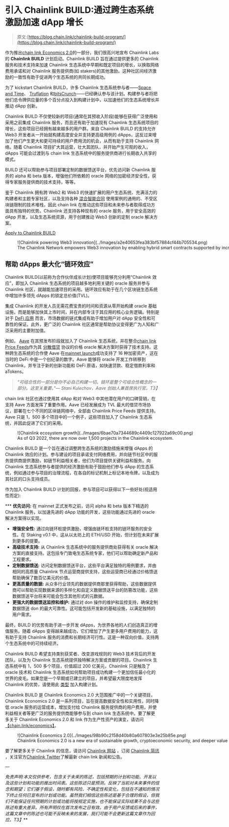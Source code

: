 # 引入 Chainlink BUILD:通过跨生态系统激励加速 dApp 增长

> 原文:[https://blog.chain.link/chainlink-build-program/](https://blog.chain.link/chainlink-build-program/)

作为推出[chain link Economics 2.0](https://chain.link/economics)的一部分，我们很高兴地宣布 Chainlink Labs 的 **Chainlink BUILD** 计划启动。Chainlink BUILD 旨在通过提供更多的 Chainlink 服务和技术支持来加速 Chainlink 生态系统中早期和既定项目的增长，以换取网络费用承诺和对 Chainlink 服务提供商(如 stakers)的其他激励。这种社区间经济激励的一致性有助于促进两个生态系统的共同长期成功。

为了 kickstart Chainlink BUILD，许多 Chainlink 生态系统参与者——[Space and Time](https://www.spaceandtime.io/blog/chainlink-build-program)、 [Truflation](https://www.truflation.com/blog/truflation-joins-chainlink-build-program) 和[bitsCrunch](https://bitscrunch.com/blogs/bitscrunch-x-chainlink)——已经确认参与该计划。构建参与者将把他们总令牌供应量的多个百分点投入到构建计划中，以加速他们的生态系统增长并推动 dApp 创新。

Chainlink BUILD 不仅使较新的项目(通常在其预收入阶段)能够在获得广泛使用和采用之前集成 Chainlink 服务，而且还有助于加速现有 Chainlink 生态系统项目的增长，这些项目已经拥有越来越多的用户群。来自 Chainlink BUILD 的支持允许 Web3 开发者从一开始就构建高度安全并支持更高级用例的 dApps，这反过来增加了他们产生更大和更可持续的用户费用流的机会，从而有助于支持 Chainlink 网络。随着 Chainlink 项目扩大其运营，壮大其团队，并开始产生可观的收入，dApps 可能会过渡到与 chain link 生态系统中的服务提供商进行长期收入共享的模式。

BUILD 还可以帮助参与项目部署定制的数据馈送平台，优先访问新 Chainlink 服务的 alpha 和 beta 版本，增强他们所依赖的 oracle 网络的加密经济安全性，获得专家服务提供商的技术支持，等等。

鉴于 Chainlink 拥有跨 Web2 和 Web3 的快速扩展的用户生态系统、充满活力的构建者和主题专家社区，以及支持各种 [混合智能合同](https://blog.chain.link/hybrid-smart-contracts-explained/) 使用案例的通用的、不受区块链限制的技术堆栈，因此 chain link 在推动这些项目和未来参与者取得成功方面具有独特的优势。Chainlink 还支持各种现有的 oracle 服务，用于安全高效的 dApp 开发，以及生态系统资源，用于创建推动 Web3 创新的定制 oracle 解决方案。

[Apply to Chainlink BUILD](https://docs.google.com/forms/d/e/1FAIpQLSciJKkVo28bN6RMsQa0Am8LpTwhOgN5gIeWZZ8rflUDzOHN-g/viewform)

<figure id="attachment_4637" aria-describedby="caption-attachment-4637" style="width: 2560px" class="wp-caption alignnone">![Chainlink powering Web3 innovation](../Images/a2e40653fea383bf57884cf44b705534.png)

<figcaption id="caption-attachment-4637" class="wp-caption-text">The Chainlink Network empowers Web3 innovation by enabling hybrid smart contracts supported by increasingly advanced oracle services.</figcaption>

</figure>

## 帮助 dApps 最大化“链环效应”

Chainlink BUILD(以前称为合作伙伴成长计划)使项目能够充分利用“Chainlink 效应”，即加入 Chainlink 生态系统的项目越多地利用关键的 oracle 服务并参与 Chainlink 社区，就越能加速项目的采用。链环效应有助于在几个区块链生态系统中增加许多领先 dApps 的锁定总价值(TVL)。

集成 Chainlink 的开发人员无需花费宝贵的时间和资源从零开始构建 oracle 基础设施，而是能够加快其上市时间，并在内部专注于其应用的核心业务逻辑。特别是对于 [DeFi 应用](https://chain.link/education/defi) 而言，市场数据的链式集成有助于增加用户对 dApp 安全性和可靠性的保证。此外，更广泛的 Chainlink 社区通常是帮助协议变得更广为人知和广泛采用的主要附加值。

例如， [Aave](https://aave.com) 在其预发布阶段就加入了 Chainlink 生态系统，并在整合[chain link Price Feeds](https://data.chain.link/)作为其 [分散借贷](https://blog.chain.link/decentralized-money-markets/) 协议的价格 oracle 解决方案时获得了技术支持。这种跨生态系统的合作使 Aave 在[mainnet launch](https://aave.substack.com/p/pop-the-champagne-aave-protocol-is)成功支持了 16 种加密资产，这在当时的 DeFi 中是一个创纪录的数字。Aave 能够将 oracle 开发工作转移到 Chainlink，并专注于新的创新功能和 DeFi 原语，如快速贷款、稳定借款利率和 aTokens。

> *“可组合性的一部分是你不必自己构建一切。链环是整个可组合性概念的一部分。这至关重要。”— Stani Kulechov，Aave 创始人兼首席执行官。T3】*

chain link 社区也通过使用其 dApp 和对 Web3 中其他潜在用户的口碑营销，在支持 Aave 方面发挥了重要作用。Aave 已经发展成为 TVL 最大的借贷市场协议，部署在七个不同的区块链网络中，全部由 Chainlink Price Feeds 提供支持。Aave 只是 1，500 多个项目中的一个例子，这些项目加入了 Chainlink 生态系统，并因此促进了它们的采用。

<figure id="attachment_4602" aria-describedby="caption-attachment-4602" style="width: 2560px" class="wp-caption alignnone">![Chainlink ecosystem growth](../Images/6bae70a7344689c4409c127922a69c00.png)

<figcaption id="caption-attachment-4602" class="wp-caption-text">As of Q3 2022, there are now over 1,500 projects in the Chainlink ecosystem.</figcaption>

</figure>

Chainlink BUILD 是一个旨在通过调整跨生态系统的激励措施来增强 dApps 的 Chainlink 效应的计划。参与建设的项目承诺支付网络费用，并向链节社区中的服务提供商提供激励，如链节利益相关者，他们为项目提供关键利益和服务。向 Chainlink 生态系统参与者提供的经济激励有助于鼓励他们参与 dApp 的生态系统，例如通过参与项目的治理流程，在各自的标记机制上标记本地令牌，以及成为其社区的口头支持成员。

作为加入 Chainlink BUILD 计划的回报，参与项目可以获得以下一些好处(视适用性而定):

 ***   **优先访问:** 在 mainnet 正式发布之前，访问 alpha 和 beta 版本下精选的 Chainlink 服务，以加速先进的 dApp 功能的开发，这些功能通过先进的 oracle 解决方案得以实现。
*   **增强安全性:** 通过向链环桩提供激励，增强由链环桩支持的链环服务的安全性。在 Staking v0.1 中，这从以太坊上的 ETH/USD 开始，但计划在未来扩展到更多的提要。
*   **高级技术支持:** 从 Chainlink 生态系统中的服务提供商处获得有关 oracle 解决方案的直接支持。这包括专门致电生态系统专家，他们可以帮助确定新产品和工程要求。
*   **定制数据馈送:** 访问定制数据馈送平台，这些平台满足独特的用例要求，并由相同的高质量 Chainlink 节点运营商提供支持，这些运营商已经通过价格馈送帮助确保了数百亿美元的价值。
*   **更高质量的数据:** 从众多行业领先的数据提供商那里获得帮助，这些数据提供商可以帮助实现数据来源的多样化和自定义数据馈送平台的防篡改功能，这些数据馈送平台将来可能会包含其他形式的元数据。
*   **更强大的数据馈送监控和维护:** 通过对 don 操作的维护和监控支持，确保定制数据馈送 don 的最大可靠性。这可能包括开发新的基础设施，以满足独特的用户需求。

最终，BUILD 的优势有助于进一步开发 dApps，为世界各地的人们创造真正的增值服务。随着 dApps 变得越来越成功，它们增加了产生更多用户费用的能力，这有助于支持 Chainlink 服务的消费和长期经济可行性。这是一种双向价值，支持两个生态系统中的可持续经济。

Chainlink BUILD 希望支持类别获奖者、改变游戏规则的 Web3 技术背后的开发团队，以及为 Chainlink 生态系统提供独特解决方案或贡献的项目。Chainlink 生态系统中有 1，500 多个项目，价值超过 200 亿美元，Chainlink 只是触及了 oracle 技术和 Chainlink 生态系统如何帮助项目成功构建一个更加信任最小化的世界的皮毛。如果您是一个早期或已建立的项目，并希望最大限度地发挥 Chainlink 的优势，请使用此 [类型](https://docs.google.com/forms/d/e/1FAIpQLSciJKkVo28bN6RMsQa0Am8LpTwhOgN5gIeWZZ8rflUDzOHN-g/viewform) 加入构建计划。

Chainlink BUILD 是 Chainlink Economics 2.0 大范围推广中的一个关键项目，Chainlink Economics 2.0 是一系列项目，旨在提高数据安全性和实用性，同时降低 oracle 服务的运营成本，增加支付给 Chainlink 服务提供商的用户费用，并使利益相关者等更广泛的服务提供商能够参与到 chain link 生态系统中。要了解更多关于 Chainlink Economics 2.0 和 link 作为生产性资产的演变，请访问[【chain.link/economics】](https://chain.link/economics)。

<figure id="attachment_4600" aria-describedby="caption-attachment-4600" style="width: 2560px" class="wp-caption alignnone">![Chainlink Economics 2.0](../Images/98b90c2158d40b80a607803e3e25b85e.png)

<figcaption id="caption-attachment-4600" class="wp-caption-text">Chainlink Economics 2.0 is a new era of sustainable growth, cryptoeconomic security, and deeper value capture in the Chainlink Network.</figcaption>

</figure>

要了解更多关于 Chainlink 的信息，请访问 [Chainlink 网站](https://chain.link/) ，订阅 [Chainlink 简讯](https://pages.chain.link/subscribe?utm_medium=referral&utm_source=chainlink-blog&utm_content=build) ，关注官方[Chainlink Twitter](https://twitter.com/chainlink)了解最新 chain link 新闻和公告。

—

*免责声明:本文仅供参考，包含关于未来的陈述，包括预期的计划和功能、开发以及这些计划和功能的推出时间表。这些陈述只是预测，反映了当前对未来事件的信念和期望；它们基于假设，随时都有风险、不确定性和变化，包括在不通知的情况下终止任何已宣布的计划或功能。虽然我们相信这些陈述是基于合理的假设，但我们不能保证任何预期的计划或功能将按规定实施，也不能保证实际结果不会与这些陈述有重大差异。所有声明仅在首次发布之日有效。由于用户反馈或后来的事件，这篇文章中的陈述也可能不反映未来的发展，我们可能不会更新这篇文章作为回应。T3】***